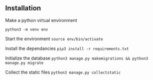## Installation

Make a python virtual environment

`python3 -m venv env`

Start the environment
`source env/bin/activate`

Install the dependancies
`pip3 install -r requirements.txt`

Initialize the database
`python3 manage.py makemigrations && python3 manage.py migrate`

Collect the static files
`python3 manage.py collectstatic`